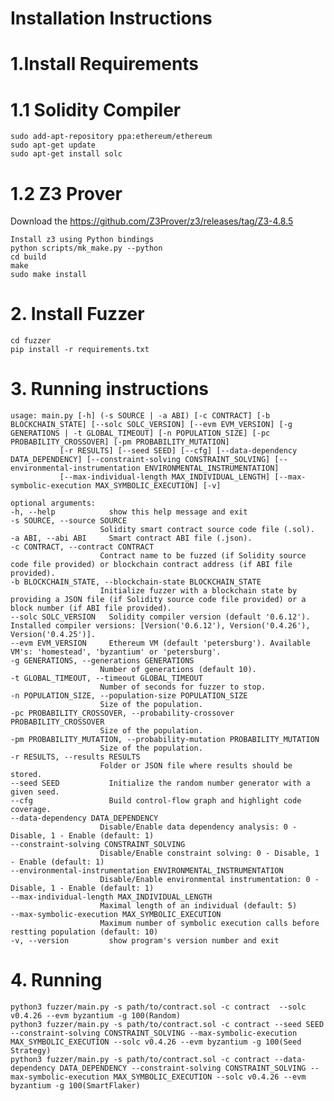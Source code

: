 # Installation Instructions
  # 1.Install Requirements
  # 1.1 Solidity Compiler
    sudo add-apt-repository ppa:ethereum/ethereum
    sudo apt-get update
    sudo apt-get install solc
  # 1.2 Z3 Prover
  Download the https://github.com/Z3Prover/z3/releases/tag/Z3-4.8.5
    
    Install z3 using Python bindings
    python scripts/mk_make.py --python
    cd build
    make
    sudo make install
# 2. Install Fuzzer
    cd fuzzer
    pip install -r requirements.txt
# 3. Running instructions
    usage: main.py [-h] (-s SOURCE | -a ABI) [-c CONTRACT] [-b BLOCKCHAIN_STATE] [--solc SOLC_VERSION] [--evm EVM_VERSION] [-g GENERATIONS | -t GLOBAL_TIMEOUT] [-n POPULATION_SIZE] [-pc PROBABILITY_CROSSOVER] [-pm PROBABILITY_MUTATION]
               [-r RESULTS] [--seed SEED] [--cfg] [--data-dependency DATA_DEPENDENCY] [--constraint-solving CONSTRAINT_SOLVING] [--environmental-instrumentation ENVIRONMENTAL_INSTRUMENTATION]
               [--max-individual-length MAX_INDIVIDUAL_LENGTH] [--max-symbolic-execution MAX_SYMBOLIC_EXECUTION] [-v]

    optional arguments:
    -h, --help            show this help message and exit
    -s SOURCE, --source SOURCE
                        Solidity smart contract source code file (.sol).
    -a ABI, --abi ABI     Smart contract ABI file (.json).
    -c CONTRACT, --contract CONTRACT
                        Contract name to be fuzzed (if Solidity source code file provided) or blockchain contract address (if ABI file provided).
    -b BLOCKCHAIN_STATE, --blockchain-state BLOCKCHAIN_STATE
                        Initialize fuzzer with a blockchain state by providing a JSON file (if Solidity source code file provided) or a block number (if ABI file provided).
    --solc SOLC_VERSION   Solidity compiler version (default '0.6.12'). Installed compiler versions: [Version('0.6.12'), Version('0.4.26'), Version('0.4.25')].
    --evm EVM_VERSION     Ethereum VM (default 'petersburg'). Available VM's: 'homestead', 'byzantium' or 'petersburg'.
    -g GENERATIONS, --generations GENERATIONS
                        Number of generations (default 10).
    -t GLOBAL_TIMEOUT, --timeout GLOBAL_TIMEOUT
                        Number of seconds for fuzzer to stop.
    -n POPULATION_SIZE, --population-size POPULATION_SIZE
                        Size of the population.
    -pc PROBABILITY_CROSSOVER, --probability-crossover PROBABILITY_CROSSOVER
                        Size of the population.
    -pm PROBABILITY_MUTATION, --probability-mutation PROBABILITY_MUTATION
                        Size of the population.
    -r RESULTS, --results RESULTS
                        Folder or JSON file where results should be stored.
    --seed SEED           Initialize the random number generator with a given seed.
    --cfg                 Build control-flow graph and highlight code coverage.
    --data-dependency DATA_DEPENDENCY
                        Disable/Enable data dependency analysis: 0 - Disable, 1 - Enable (default: 1)
    --constraint-solving CONSTRAINT_SOLVING
                        Disable/Enable constraint solving: 0 - Disable, 1 - Enable (default: 1)
    --environmental-instrumentation ENVIRONMENTAL_INSTRUMENTATION
                        Disable/Enable environmental instrumentation: 0 - Disable, 1 - Enable (default: 1)
    --max-individual-length MAX_INDIVIDUAL_LENGTH
                        Maximal length of an individual (default: 5)
    --max-symbolic-execution MAX_SYMBOLIC_EXECUTION
                        Maximum number of symbolic execution calls before restting population (default: 10)
    -v, --version         show program's version number and exit
# 4. Running
    python3 fuzzer/main.py -s path/to/contract.sol -c contract  --solc v0.4.26 --evm byzantium -g 100(Random)
    python3 fuzzer/main.py -s path/to/contract.sol -c contract --seed SEED --constraint-solving CONSTRAINT_SOLVING --max-symbolic-execution MAX_SYMBOLIC_EXECUTION --solc v0.4.26 --evm byzantium -g 100(Seed Strategy)
    python3 fuzzer/main.py -s path/to/contract.sol -c contract --data-dependency DATA_DEPENDENCY --constraint-solving CONSTRAINT_SOLVING --max-symbolic-execution MAX_SYMBOLIC_EXECUTION --solc v0.4.26 --evm byzantium -g 100(SmartFlaker)
